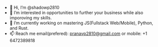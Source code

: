 - 👋 Hi, I’m @shadowp2810
- 👀 I’m interested in opportunities to further your business while also imporoving my skills. 
- 🌱 I’m currently working on mastering JS(Fullstack Web/Mobile), Python, and Rust.
- 📫 Reach me email(prefered): pranavp2810@gmail.com or mobile: +1 6472389818

<!---
shadowp2810/shadowp2810 is a ✨ special ✨ repository because its `README.md` (this file) appears on your GitHub profile.
You can click the Preview link to take a look at your changes.
--->
